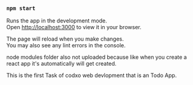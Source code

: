
### `npm start`

Runs the app in the development mode.\
Open [http://localhost:3000](http://localhost:3000) to view it in your browser.

The page will reload when you make changes.\
You may also see any lint errors in the console.

node modules folder also not uploaded because like when you create a react app it's automatically will get created.

This is the first Task of codxo web devlopment that is an Todo App.
